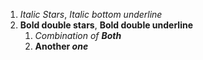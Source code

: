 1. *Italic Stars*, _Italic bottom underline_
2. **Bold double stars**, __Bold double underline__
    1. _Combination of **Both**_
    2. __Another *one*__
